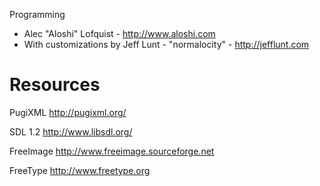 Programming

* Alec "Aloshi" Lofquist - http://www.aloshi.com
* With customizations by Jeff Lunt - "normalocity" - http://jefflunt.com

Resources
=========

PugiXML
	http://pugixml.org/

SDL 1.2
	http://www.libsdl.org/

FreeImage
	http://www.freeimage.sourceforge.net

FreeType
	http://www.freetype.org
